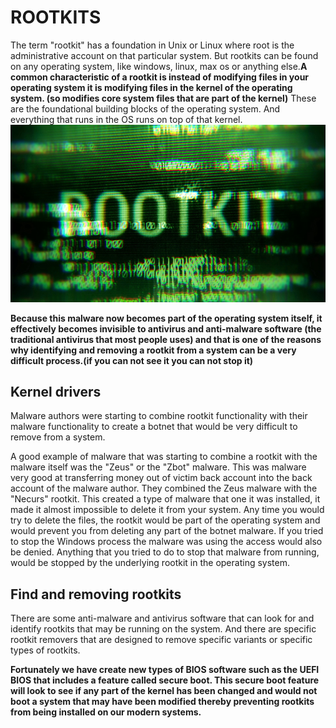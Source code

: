 # ROOTKITS
The term "rootkit" has a foundation in  Unix or Linux where root is the administrative account on that particular system. But rootkits can be found on any operating system, like windows, linux, max os or anything else.**A common characteristic of a rootkit is instead of modifying files in your operating system it is modifying files in the kernel of the operating system. (so modifies core system files that are part of the kernel)** These are the foundational building blocks of the operating system. And everything that runs in the OS runs on top of that kernel.
![rootkit](../images/rootkit.jpeg)

**Because this malware now becomes part of the operating system itself, it effectively becomes invisible to antivirus and anti-malware software (the traditional antivirus that most people uses) and that is one of the reasons why identifying and removing a rootkit from a system can be a very difficult process.(if you can not see it you can not stop it)**

## Kernel drivers
Malware authors were starting to combine rootkit functionality with their malware functionality to create a botnet that would be very difficult to remove from a system. 

A good example of malware that was starting to combine a rootkit with the malware itself was the "Zeus" or the "Zbot" malware. This was malware very good at transferring money out of victim back account into the back account of the malware author. They combined the Zeus malware with the "Necurs" rootkit. This created a type of malware that one it was installed, it made it almost impossible to delete it from your system. Any time you would try to delete the files, the rootkit would be part of the operating system and would prevent you from deleting any part of the botnet malware. If you tried to stop the Windows process the malware was using the access would also be denied. Anything that you tried to do to stop that malware from running, would be stopped by the underlying rootkit in the operating system.

## Find and removing rootkits
There are some anti-malware and antivirus software that can look for and identify rootkits that may be running on the system. And there are specific rootkit removers that are designed to remove specific variants or specific types of rootkits.

**Fortunately we have create new types of BIOS software such as the UEFI BIOS that includes a feature called secure boot. This secure boot feature will look to see if any part of the kernel has been changed and would not boot a system that may have been modified thereby preventing rootkits from being installed on our modern systems.**